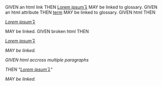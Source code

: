 GIVEN an html link THEN <a href="../glossary.md" title="">[Lorem ipsum↴][1]</a> MAY be linked to glossary.
GIVEN an html attribute THEN <a href="dolor">term</a> MAY be linked to glossary.
GIVEN html THEN <p><em>[Lorem ipsum↴][1]</em></p> MAY be linked.
GIVEN broken html THEN <p><em>[Lorem ipsum↴][1]</p> MAY be linked.

<!-- Begin Scenario-->

GIVEN html accross multiple paragraphs<p>

THEN "[Lorem ipsum↴][1]"

</p>MAY be linked.
<!-- End Scenario-->

[1]: ./glossary.md#lorem-ipsum "Lorem ipsum is the worlds most famous, most beloved piece of nonsense."
